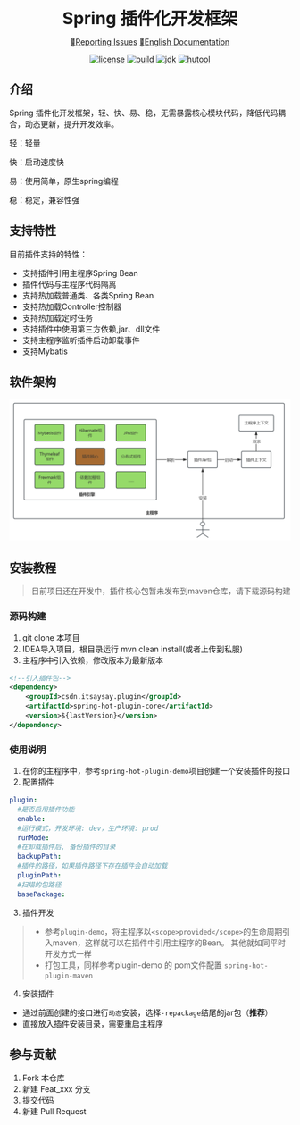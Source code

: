 
<div align="center">
<span style="font-size: 30px;font-weight:bold">
Spring 插件化开发框架
</span>

[🤔Reporting Issues][Issues-url]   [📘English Documentation][english-url]

[![license][license-image]][license-url]
[![build][build-image]][build-url]
[![jdk][jdk-image]][jdk-url]
[![hutool][hutool-image]][hutool-url]
</div>

[license-image]: https://img.shields.io/badge/license-Apache%202.0-green
[stars-image]: https://badgen.net/github/stars/jujunchen/spring-hot-plugin
[build-image]: https://img.shields.io/badge/build-Spring%20Boot%202.7.18-45e91c
[jdk-image]: https://img.shields.io/badge/JDK-8+-green
[hutool-image]: https://img.shields.io/badge/hutool-5.8.4-green

[license-url]: ./LICENSE
[build-url]: https://github.com/spring-projects/spring-boot
[jdk-url]: https://www.oracle.com/java/technologies/javase/javase-jdk8-downloads.html
[hutool-url]: https://github.com/dromara/hutool
[Issues-url]: https://github.com/jujunchen/spring-hot-plugin/issues
[english-url]: README.en.md

## 介绍
Spring 插件化开发框架，轻、快、易、稳，无需暴露核心模块代码，降低代码耦合，动态更新，提升开发效率。

轻：轻量

快：启动速度快

易：使用简单，原生spring编程

稳：稳定，兼容性强

## 支持特性
目前插件支持的特性：
- 支持插件引用主程序Spring Bean
- 插件代码与主程序代码隔离
- 支持热加载普通类、各类Spring Bean
- 支持热加载Controller控制器
- 支持热加载定时任务
- 支持插件中使用第三方依赖,jar、dll文件
- 支持主程序监听插件启动卸载事件
- 支持Mybatis

## 软件架构

![架构图](./images/architecture.png)


## 安装教程
> 目前项目还在开发中，插件核心包暂未发布到maven仓库，请下载源码构建

### 源码构建
1. git clone 本项目
2. IDEA导入项目，根目录运行 mvn clean install(或者上传到私服)
3. 主程序中引入依赖，修改版本为最新版本
```xml
<!--引入插件包-->
<dependency>
    <groupId>csdn.itsaysay.plugin</groupId>
    <artifactId>spring-hot-plugin-core</artifactId>
    <version>${lastVersion}</version>
</dependency>
```


### 使用说明
1. 在你的主程序中，参考`spring-hot-plugin-demo`项目创建一个安装插件的接口
2. 配置插件
```yml
plugin:
  #是否启用插件功能
  enable:
  #运行模式，开发环境: dev，生产环境: prod
  runMode:
  #在卸载插件后, 备份插件的目录
  backupPath:
  #插件的路径，如果插件路径下存在插件会自动加载
  pluginPath:
  #扫描的包路径
  basePackage:
```
3. 插件开发
>- 参考`plugin-demo`，将主程序以`<scope>provided</scope>`的生命周期引入maven，这样就可以在插件中引用主程序的Bean。
>其他就如同平时开发方式一样
>-  打包工具，同样参考plugin-demo 的 pom文件配置 `spring-hot-plugin-maven`
4. 安装插件
- 通过前面创建的接口进行`动态`安装，选择`-repackage`结尾的jar包（**推荐**）
- 直接放入插件安装目录，需要重启主程序

## 参与贡献

1.  Fork 本仓库
2.  新建 Feat_xxx 分支
3.  提交代码
4.  新建 Pull Request

